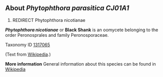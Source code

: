 About *Phytophthora parasitica CJ01A1* 
--------------------------------------

1.  REDIRECT Phytophthora nicotianae

***Phytophthora nicotianae*** or **Black Shank** is an oomycete
belonging to the order Peronosprales and family Peronosporaceae.


Taxonomy ID [1317065](https://www.uniprot.org/taxonomy/1317065)

(Text from [Wikipedia](https://en.wikipedia.org/).)

**More information**
General information about this species can be found in [Wikipedia](https://en.wikipedia.org/wiki/Phytophthora_nicotianae)
